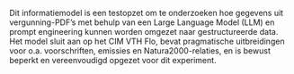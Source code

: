 Dit informatiemodel is een testopzet om te onderzoeken hoe gegevens uit
vergunning-PDF’s met behulp van een Large Language Model (LLM) en prompt
engineering kunnen worden omgezet naar gestructureerde data. Het model sluit aan
op het CIM VTH Flo, bevat pragmatische uitbreidingen voor o.a. voorschriften,
emissies en Natura2000-relaties, en is bewust beperkt en vereenvoudigd opgezet
voor dit experiment.
